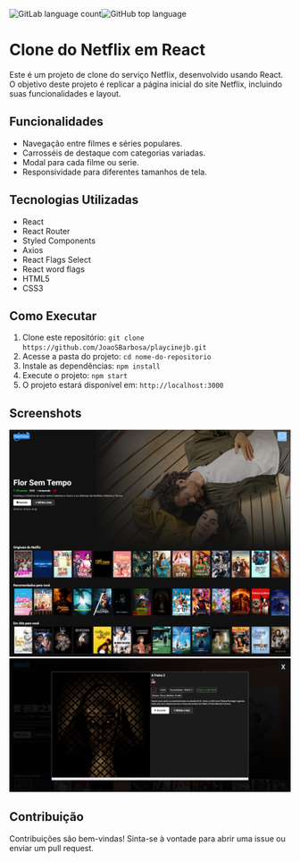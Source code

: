 ![GitLab language count](https://img.shields.io/gitlab/languages/count/https%3A%2F%2Fgithub.com%2FJoaoSBarbosa%2Fplaycinejb)![GitHub top language](https://img.shields.io/github/languages/top/JoaoSBarbosa/https%3A%2F%2Fgithub.com%2FJoaoSBarbosa%2Fplaycinejb)



# Clone do Netflix em React

Este é um projeto de clone do serviço Netflix, desenvolvido usando React. O objetivo deste projeto é replicar a página inicial do site Netflix, incluindo suas funcionalidades e layout.

## Funcionalidades

- Navegação entre filmes e séries populares.
- Carrosséis de destaque com categorias variadas.
- Modal para cada filme ou serie.
- Responsividade para diferentes tamanhos de tela.

## Tecnologias Utilizadas

- React
- React Router
- Styled Components
- Axios
- React Flags Select
- React word flags
- HTML5
- CSS3

## Como Executar

1. Clone este repositório: `git clone https://github.com/JoaoSBarbosa/playcinejb.git`
2. Acesse a pasta do projeto: `cd nome-do-repositorio`
3. Instale as dependências: `npm install`
4. Execute o projeto: `npm start`
5. O projeto estará disponível em: `http://localhost:3000`

## Screenshots

![Screenshot 1](public/print1.png)
![Screenshot 2](public/print2.png)

## Contribuição

Contribuições são bem-vindas! Sinta-se à vontade para abrir uma issue ou enviar um pull request.
